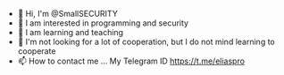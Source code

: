 - 👋 Hi, I'm @SmallSECURITY
- 👀 I am interested in programming and security
- 🌱 I am learning and teaching
- 💞️ I'm not looking for a lot of cooperation, but I do not mind learning to cooperate
- 📫 How to contact me ...
My Telegram ID
https://t.me/eliaspro
<!---
SmallSECURITY/SmallSECURITY is a ✨ special ✨ repository because its `README.md` (this file) appears on your GitHub profile.
You can click the Preview link to take a look at your changes.
--->
